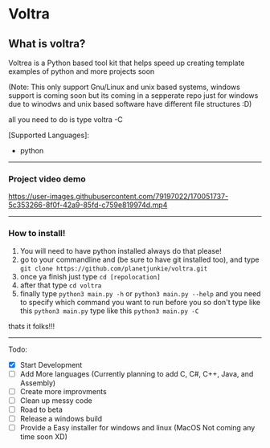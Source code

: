 # Voltra

## What is voltra?

Voltrea is a Python based tool kit that helps speed up creating template examples of python and more projects soon

(Note: This only support Gnu/Linux and unix based systems, windows support is coming soon but its coming in a sepperate repo just for windows due to winodws and unix based software have different file structures :D)

all you need to do is type voltra -C 

[Supported Languages]:
- python


---
### Project video demo


https://user-images.githubusercontent.com/79197022/170051737-5c353266-8f0f-42a9-85fd-c759e819974d.mp4

---

### How to install!

1. You will need to have python installed always do that please!
2. go to your commandline and (be sure to have git installed too), and type `git clone https://github.com/planetjunkie/voltra.git`
3. once ya finish just type `cd [repolocation]`
4. after that type `cd voltra`
5. finally type `python3 main.py -h` or `python3 main.py --help` and you need to specify which command you want to run before you so don't type like this `python3 main.py` type like this `python3 main.py -C`

thats it folks!!!

---

Todo:
- [x] Start Development
- [ ] Add More languages (Currently planning to add C, C#, C++, Java, and Assembly)
- [ ] Create more improvments
- [ ] Clean up messy code
- [ ] Road to beta
- [ ] Release a windows build
- [ ] Provide a Easy installer for windows and linux (MacOS Not coming any time soon XD)
